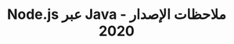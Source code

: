 ﻿---
title: Node.js عبر Java ملاحظات الإصدار - 2020
type: docs
weight: 10
url: /ar/java/node-js-via-java-release-notes-2020/
---
